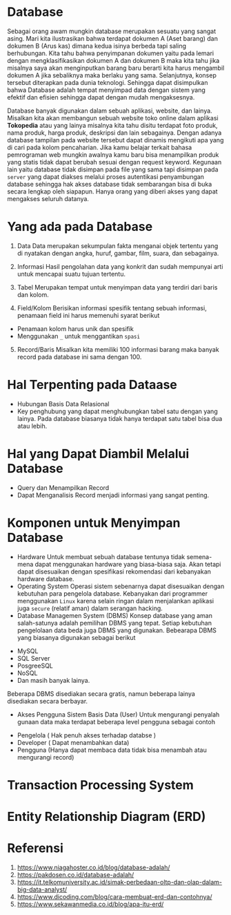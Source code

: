 # Database
Sebagai orang awam mungkin database merupakan sesuatu yang sangat asing. Mari kita ilustrasikan bahwa terdapat dokumen A (Aset barang) dan dokumen B (Arus kas) dimana kedua isinya berbeda tapi saling berhubungan. Kita tahu bahwa penyimpanan dokumen yaitu pada lemari dengan mengklasifikasikan dokumen A dan dokumen B maka kita tahu jika misalnya saya akan menginputkan barang baru berarti kita harus mengambil dokumen A jika sebaliknya maka berlaku yang sama. Selanjutnya, konsep tersebut diterapkan pada dunia teknologi. Sehingga dapat disimpulkan bahwa Database adalah tempat menyimpad data dengan sistem yang efektif dan efisien sehingga dapat dengan mudah mengaksesnya.

Database banyak digunakan dalam sebuah aplikasi, website, dan lainya. Misalkan kita akan membangun sebuah website toko online dalam aplikasi **Tokopedia** atau yang lainya misalnya kita tahu disitu terdapat foto produk, nama produk, harga produk, deskripsi dan lain sebagainya. Dengan adanya database tampilan pada website tersebut dapat dinamis mengikuti apa yang di cari pada kolom pencaharian. Jika kamu belajar terkait bahasa pemrograman web mungkin awalnya kamu baru bisa menampilkan produk yang statis tidak dapat berubah sesuai dengan request keyword. Kegunaan lain yaitu database tidak disimpan pada file yang sama tapi disimpan pada `server` yang dapat diakses melalui proses autentikasi penyambungan database sehingga hak akses database tidak sembarangan bisa di buka secara lengkap oleh siapapun. Hanya orang yang diberi akses yang dapat mengakses seluruh datanya.

# Yang ada pada Database
1. Data
Data merupakan sekumpulan fakta menganai objek tertentu yang di nyatakan dengan angka, huruf, gambar, film, suara, dan sebagainya.

2. Informasi
Hasil pengolahan data yang konkrit dan sudah mempunyai arti untuk mencapai suatu tujuan tertentu.

3. Tabel
Merupakan tempat untuk menyimpan data yang terdiri dari baris dan kolom.
4. Field/Kolom
Berisikan informasi spesifik tentang sebuah informasi, penamaan field ini harus memenuhi syarat berikut
  * Penamaan kolom harus unik dan spesifik
  * Menggunakan `_` untuk menggantikan `spasi`

5. Record/Baris
Misalkan kita memiliki 100 informasi barang maka banyak record pada database ini sama dengan 100.

# Hal Terpenting pada Dataase

* Hubungan Basis Data Relasional
* Key penghubung yang dapat menghubungkan tabel satu dengan yang lainya. Pada database biasanya tidak hanya terdapat satu tabel bisa dua atau lebih.


# Hal yang Dapat Diambil Melalui Database
* Query dan Menampilkan Record
* Dapat Menganalisis Record menjadi informasi yang sangat penting.

# Komponen untuk Menyimpan Database
* Hardware
Untuk membuat sebuah database tentunya tidak semena-mena dapat menggunakan hardware yang biasa-biasa saja. Akan tetapi dapat disesuaikan dengan spesifikasi rekomendasi dari kebanyakan hardware database.
* Operating System
Operasi sistem sebenarnya dapat disesuaikan dengan kebutuhan para pengelola database. Kebanyakan dari programmer menggunakan `Linux` karena selain ringan dalam menjalankan aplikasi juga `secure` (relatif aman) dalam serangan hacking. 
* Database Managemen System (DBMS)
Konsep database yang aman salah-satunya adalah pemilihan DBMS yang tepat. Setiap kebutuhan pengelolaan data beda juga DBMS yang digunakan. Bebearapa DBMS yang biasanya digunakan sebagai berikut
- MySQL
- SQL Server
- PosgreeSQL
- NoSQL
- Dan masih banyak lainya.

Beberapa DBMS disediakan secara gratis, namun beberapa lainya disediakan secara berbayar.

* Akses Pengguna Sistem Basis Data (User)
Untuk mengurangi penyalah gunaan data maka terdapat beberapa level pengguna sebagai contoh
- Pengelola ( Hak penuh akses terhadap databse )
- Developer ( Dapat menambahkan data)
- Pengguna (Hanya dapat membaca data tidak bisa menambah atau mengurangi record)

# Transaction Processing System

# Entity Relationship Diagram (ERD)


# Referensi
1. https://www.niagahoster.co.id/blog/database-adalah/
2. https://pakdosen.co.id/database-adalah/
3. https://it.telkomuniversity.ac.id/simak-perbedaan-oltp-dan-olap-dalam-big-data-analyst/
4. https://www.dicoding.com/blog/cara-membuat-erd-dan-contohnya/
5. https://www.sekawanmedia.co.id/blog/apa-itu-erd/
